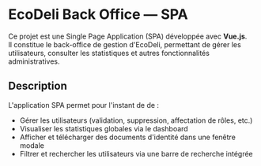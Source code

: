 # EcoDeli Back Office — SPA

Ce projet est une Single Page Application (SPA) développée avec **Vue.js**.  
Il constitue le back-office de gestion d'EcoDeli, permettant de gérer les utilisateurs, consulter les statistiques et autres fonctionnalités administratives.

## Description

L'application SPA permet pour l'instant de de :
- Gérer les utilisateurs (validation, suppression, affectation de rôles, etc.)
- Visualiser les statistiques globales via le dashboard
- Afficher et télécharger des documents d'identité dans une fenêtre modale
- Filtrer et rechercher les utilisateurs via une barre de recherche intégrée
